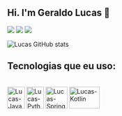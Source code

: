 ## Hi. I'm Geraldo Lucas 👋

<div> 
  
  <a href="https://instagram.com/cod.glima?igshid=ZDdkNTZiNTM=" target="_blank"><img src="https://img.shields.io/badge/-Instagram-%23E4405F?style=for-the-badge&logo=instagram&logoColor=white" target="_blank"></a>
  <a href = "mailto:lucas3denator@gmail.com"><img src="https://img.shields.io/badge/-Gmail-%23333?style=for-the-badge&logo=gmail&logoColor=red" target="_blank"></a>
  <a href="https://www.linkedin.com/in/lucas-lima-934b44100/" target="_blank"><img src="https://img.shields.io/badge/-LinkedIn-%230077B5?style=for-the-badge&logo=linkedin&logoColor=white" target="_blank"></a> 
  
</div>

![Lucas GitHub stats](https://github-readme-stats.vercel.app/api?username=llucasgerald&show_icons=true&theme=gruvbox&count_private=true)


## Tecnologias que eu uso:

<div style="display: inline_block"><br>
  <img align="center" alt="Lucas-Java" height="50" width="40" src="https://cdn.jsdelivr.net/gh/devicons/devicon/icons/java/java-original-wordmark.svg" />
  <img align="center" alt="Lucas-Python" height="50" width="40" src="https://cdn.jsdelivr.net/gh/devicons/devicon/icons/python/python-original-wordmark.svg" />
  <img align="center" alt="Lucas-Spring" height="50" width="50" src="https://cdn.jsdelivr.net/gh/devicons/devicon/icons/spring/spring-original-wordmark.svg" />
  <img align="center" alt="Lucas-Kotlin" height="50" width="70" src="https://cdn.jsdelivr.net/gh/devicons/devicon/icons/kotlin/kotlin-original-wordmark.svg" />
</div>

  ##
